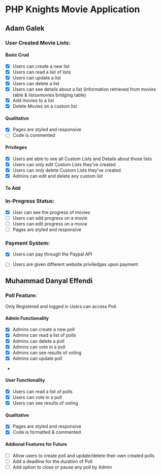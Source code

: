 # PHP Knights Movie Application

## Adam Galek

### User Created Movie Lists:

#### Basic Crud
- [x] Users can create a new list
- [x] Users can read a list of lists
- [x] Users can update a list
- [x] Users can delete a list
- [x] Users can see details about a list (information retrieved from movies table & listsxmovies bridging table)
- [X] Add movies to a list
- [X] Delete Movies on a custom list

#### Qualitative
- [X] Pages are styled and responsive
- [ ] Code is commented

#### Privileges
- [X] Users are able to see all Custom Lists and Details about those lists
- [X] Users can only edit Custom Lists they've created
- [X] Users can only delete Custom Lists they've created
- [X] Admins can edit and delete any custom list

#### To Add

### In-Progress Status:
- [X] User can see the progress of movies
- [ ] Users can add progress on a movie
- [ ] Users can edit progress on a movie
- [ ] Pages are styled and responsive

### Payment System:
- [X] Users can pay through the Paypal API
- [ ] Users are given different website priviledges upon payment




## Muhammad Danyal Effendi

### Poll Feature:
Only Registered and logged in Users can access Poll.

#### Admin Functionality
- [x] Admins can create a new poll
- [x] Admins can read a list of polls
- [x] Admins can delete a poll
- [x] Admins can vote in a poll
- [x] Admins can see results of voting
- [x] Admins can update poll
-
#### User Functionality
- [x] Users can read a list of polls
- [x] Users can vote in a poll
- [x] Users can see results of voting

#### Qualitative
- [x] Pages are styled and responsive
- [x] Code is formatted & commented

#### Addional Features for Future
- [ ] Allow users to create poll and update/delete their own created polls
- [ ] Add a deadline for the duration of Poll
- [ ] Add option to close or pause any poll by Admin
